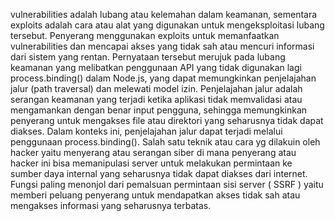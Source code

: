 vulnerabilities adalah lubang atau kelemahan dalam keamanan, sementara exploits adalah cara atau alat yang digunakan untuk mengeksploitasi lubang tersebut. Penyerang menggunakan exploits untuk memanfaatkan vulnerabilities dan mencapai akses yang tidak sah atau mencuri informasi dari sistem yang rentan.
Pernyataan tersebut merujuk pada lubang keamanan yang melibatkan penggunaan API yang tidak digunakan lagi process.binding() dalam Node.js, yang dapat memungkinkan penjelajahan jalur (path traversal) dan melewati model izin. Penjelajahan jalur adalah serangan keamanan yang terjadi ketika aplikasi tidak memvalidasi atau mengamankan dengan benar input pengguna, sehingga memungkinkan penyerang untuk mengakses file atau direktori yang seharusnya tidak dapat diakses. Dalam konteks ini, penjelajahan jalur dapat terjadi melalui penggunaan process.binding().
Salah satu teknik atau cara yg dilakuin oleh hacker yaitu menyerang atau serangan siber di mana penyerang atau hacker ini bisa memanipulasi server untuk melakukan permintaan ke sumber daya internal yang seharusnya tidak dapat diakses dari internet. Fungsi paling menonjol dari pemalsuan permintaan sisi server ( SSRF ) yaitu memberi peluang penyerang untuk mendapatkan akses tidak sah atau mengakses informasi yang seharusnya terbatas.
